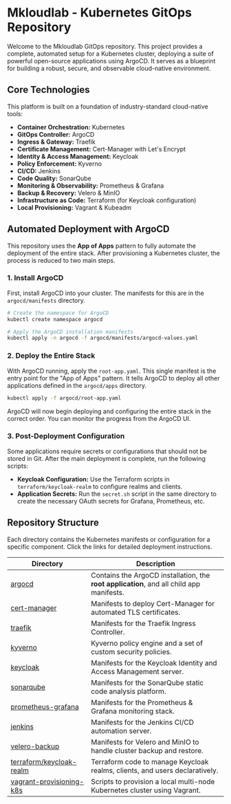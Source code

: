 # Mkloudlab - Kubernetes GitOps Repository

Welcome to the Mkloudlab GitOps repository. This project provides a complete, automated setup for a Kubernetes cluster, deploying a suite of powerful open-source applications using ArgoCD. It serves as a blueprint for building a robust, secure, and observable cloud-native environment.

## Core Technologies

This platform is built on a foundation of industry-standard cloud-native tools:

-   **Container Orchestration:** Kubernetes
-   **GitOps Controller:** ArgoCD
-   **Ingress & Gateway:** Traefik
-   **Certificate Management:** Cert-Manager with Let's Encrypt
-   **Identity & Access Management:** Keycloak
-   **Policy Enforcement:** Kyverno
-   **CI/CD:** Jenkins
-   **Code Quality:** SonarQube
-   **Monitoring & Observability:** Prometheus & Grafana
-   **Backup & Recovery:** Velero & MinIO
-   **Infrastructure as Code:** Terraform (for Keycloak configuration)
-   **Local Provisioning:** Vagrant & Kubeadm

## Automated Deployment with ArgoCD

This repository uses the **App of Apps** pattern to fully automate the deployment of the entire stack. After provisioning a Kubernetes cluster, the process is reduced to two main steps.

### 1. Install ArgoCD

First, install ArgoCD into your cluster. The manifests for this are in the `argocd/manifests` directory.

```bash
# Create the namespace for ArgoCD
kubectl create namespace argocd

# Apply the ArgoCD installation manifests
kubectl apply -n argocd -f argocd/manifests/argocd-values.yaml
```

### 2. Deploy the Entire Stack

With ArgoCD running, apply the `root-app.yaml`. This single manifest is the entry point for the "App of Apps" pattern. It tells ArgoCD to deploy all other applications defined in the `argocd/apps` directory.

```bash
kubectl apply -f argocd/root-app.yaml
```

ArgoCD will now begin deploying and configuring the entire stack in the correct order. You can monitor the progress from the ArgoCD UI.

### 3. Post-Deployment Configuration

Some applications require secrets or configurations that should not be stored in Git. After the main deployment is complete, run the following scripts:

-   **Keycloak Configuration:** Use the Terraform scripts in `terraform/keycloak-realm` to configure realms and clients.
-   **Application Secrets:** Run the `secret.sh` script in the same directory to create the necessary OAuth secrets for Grafana, Prometheus, etc.

## Repository Structure

Each directory contains the Kubernetes manifests or configuration for a specific component. Click the links for detailed deployment instructions.

| Directory                               | Description                                                                        |
| --------------------------------------- | ---------------------------------------------------------------------------------- |
| [argocd](./argocd/)                     | Contains the ArgoCD installation, the **root application**, and all child app manifests. |
| [cert-manager](./cert-manager/)         | Manifests to deploy Cert-Manager for automated TLS certificates.                   |
| [traefik](./traefik/)                   | Manifests for the Traefik Ingress Controller.                                      |
| [kyverno](./kyverno/)                   | Kyverno policy engine and a set of custom security policies.                       |
| [keycloak](./keycloak/)                 | Manifests for the Keycloak Identity and Access Management server.                  |
| [sonarqube](./sonarqube/)               | Manifests for the SonarQube static code analysis platform.                         |
| [prometheus-grafana](./prometheux&grafana/) | Manifests for the Prometheus & Grafana monitoring stack.                           |
| [jenkins](./jenkins/)                   | Manifests for the Jenkins CI/CD automation server.                                 |
| [velero-backup](./velero-backup/)       | Manifests for Velero and MinIO to handle cluster backup and restore.               |
| [terraform/keycloak-realm](./terraform/keycloak-realm/) | Terraform code to manage Keycloak realms, clients, and users declaratively.        |
| [vagrant-provisioning-k8s](./vagrant-provisioning-k8s/) | Scripts to provision a local multi-node Kubernetes cluster using Vagrant.          |
